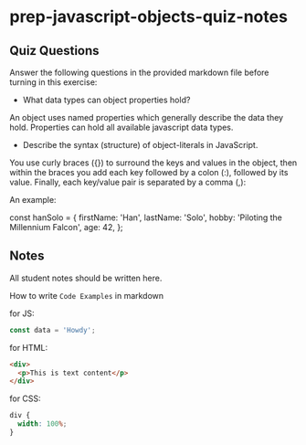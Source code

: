 # prep-javascript-objects-quiz-notes

## Quiz Questions

Answer the following questions in the provided markdown file before turning in this exercise:

- What data types can object properties hold?

An object uses named properties which generally describe the data they hold. Properties can hold all available javascript data types.

- Describe the syntax (structure) of object-literals in JavaScript.

You use curly braces ({}) to surround the keys and values in the object, then within the braces you add each key followed by a colon (:), followed by its value. Finally, each key/value pair is separated by a comma (,):

An example:

const hanSolo = {
firstName: 'Han',
lastName: 'Solo',
hobby: 'Piloting the Millennium Falcon',
age: 42,
};

## Notes

All student notes should be written here.

How to write `Code Examples` in markdown

for JS:

```javascript
const data = 'Howdy';
```

for HTML:

```html
<div>
  <p>This is text content</p>
</div>
```

for CSS:

```css
div {
  width: 100%;
}
```
